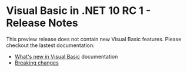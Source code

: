 # Visual Basic in .NET 10 RC 1 - Release Notes

This preview release does not contain new Visual Basic features. Please checkout the lastest documentation:

- [What's new in Visual Basic](https://learn.microsoft.com/dotnet/visual-basic/whats-new/) documentation
- [Breaking changes](https://learn.microsoft.com/dotnet/visual-basic/whats-new/breaking-changes)
